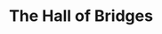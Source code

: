 ---
pid: mp90
title: The Hall of Bridges
location_transcription: Already exists on Kelly Drive
coordinates: "[-75.194332052362, 39.992331215138]"
zipcode: '19149'
gen_neighborhood: Northeast Philadelphia
neighborhood: Frankford
outside_phl: 
age: '54'
age_range: 50-59
instagram: 
image_file_name: mp_90.jpg
proposal_transcription: |-
  Kelly Dr Bridges
  Emphasize the bridges that already exist
topic: Environment
topic_summary: '0'
type: Plaque,Bridge
keywords_other: 
credit: Thérèce Stanley
image_labels: 
twitter: 
facebook: 
permalink: "/monuments/mp90/"
layout: item-page
---